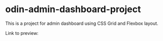 # odin-admin-dashboard-project

This is a project for admin dashboard using CSS Grid and Flexbox layout.

Link to preview: